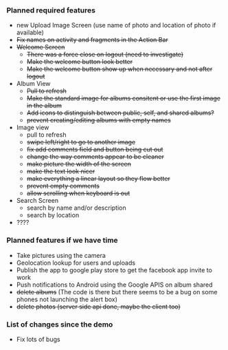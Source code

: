### Planned required features  
- new Upload Image Screen (use name of photo and location of photo if available)
- ~~Fix names on activity and fragments in the Action Bar~~
- ~~Welcome Screen~~
  - ~~There was a force close on logout (need to investigate)~~
  - ~~Make the welcome button look better~~
  - ~~Make the welcome button show up when necessary and not after logout~~
- Album View
  - ~~Pull to refresh~~
  - ~~Make the standard image for albums consitent or use the first image in the album~~
  - ~~Add icons to distinguish between public, self, and shared albums?~~
  - ~~prevent creating/editing albums with empty names~~
- Image view
  - pull to refresh
  - ~~swipe left/right to go to another image~~
  - ~~fix add comments field and button being cut out~~
  - ~~change the way comments appear to be cleaner~~
  - ~~make picture the width of the screen~~
  - ~~make the text look nicer~~
  - ~~make everything a linear layout so they flow better~~
  - ~~prevent empty comments~~
  - ~~allow scrolling when keyboard is out~~
- Search Screen
  - search by name and/or description
  - search by location
- ????


### Planned features if we have time 
- Take pictures using the camera
- Geolocation lookup for users and uploads
- Publish the app to google play store to get the facebook app invite to work
- Push notifications to Android using the Google APIS on album shared
- ~~delete albums~~ (The code is there but there seems to be a bug on some phones not launching the alert box)
- ~~delete photos (server side api done, maybe the client too)~~


### List of changes since the demo  
- Fix lots of bugs
